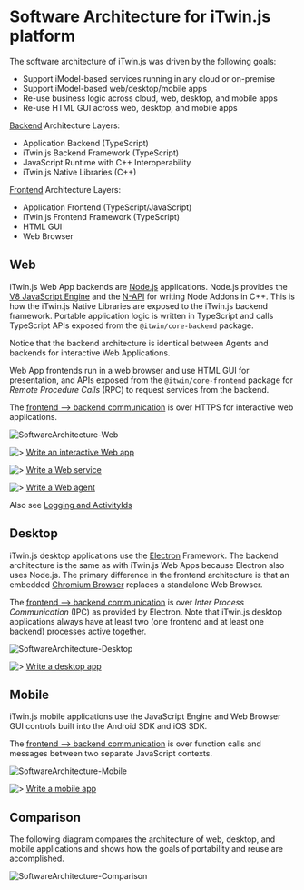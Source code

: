# Software Architecture for iTwin.js platform

The software architecture of iTwin.js was driven by the following goals:

- Support iModel-based services running in any cloud or on-premise
- Support iModel-based web/desktop/mobile apps
- Re-use business logic across cloud, web, desktop, and mobile apps
- Re-use HTML GUI across web, desktop, and mobile apps

[Backend](../learning/backend/index) Architecture Layers:

- Application Backend (TypeScript)
- iTwin.js Backend Framework (TypeScript)
- JavaScript Runtime with C++ Interoperability
- iTwin.js Native Libraries (C++)

[Frontend](../learning/frontend/index) Architecture Layers:

- Application Frontend (TypeScript/JavaScript)
- iTwin.js Frontend Framework (TypeScript)
- HTML GUI
- Web Browser

## Web

iTwin.js Web App backends are [Node.js](http://www.nodejs.org) applications.
Node.js provides the [V8 JavaScript Engine](https://developers.google.com/v8/) and the [N-API](https://github.com/nodejs/abi-stable-node) for writing Node Addons in C++.
This is how the iTwin.js Native Libraries are exposed to the iTwin.js backend framework.
Portable application logic is written in TypeScript and calls TypeScript APIs exposed from the `@itwin/core-backend` package.

Notice that the backend architecture is identical between Agents and backends for interactive Web Applications.

Web App frontends run in a web browser and use HTML GUI for presentation, and APIs exposed from the `@itwin/core-frontend` package for *Remote Procedure Calls* (RPC) to request services from the backend.

The [frontend --> backend communication](./RpcInterface.md) is over HTTPS for interactive web applications.

![SoftwareArchitecture-Web](./SoftwareArchitecture-Web.png)

![>](./next.png) [Write an interactive Web app](../learning/WriteAnInteractiveWebApp.md)

![>](./next.png) [Write a Web service](../learning/WriteAWebService.md)

![>](./next.png) [Write a Web agent](../learning/WriteAWebAgent.md)

Also see [Logging and ActivityIds](./RpcInterface.md#logging-and-activityids)

## Desktop

iTwin.js desktop applications use the [Electron](https://electronjs.org/) Framework.
The backend architecture is the same as with iTwin.js Web Apps because Electron also uses Node.js.
The primary difference in the frontend architecture is that an embedded [Chromium Browser](https://www.chromium.org/Home) replaces a standalone Web Browser.

The [frontend --> backend communication](./RpcInterface.md) is over *Inter Process Communication* (IPC) as provided by Electron. Note that iTwin.js desktop applications always have at least
two (one frontend and at least one backend) processes active together.

![SoftwareArchitecture-Desktop](./SoftwareArchitecture-Desktop.png)

![>](./next.png) [Write a desktop app](../learning/WriteAnInteractiveDesktopApp.md)

## Mobile

iTwin.js mobile applications use the JavaScript Engine and Web Browser GUI controls built into the Android SDK and iOS SDK.

The [frontend --> backend communication](./RpcInterface.md) is over function calls and messages between two separate JavaScript contexts.

![SoftwareArchitecture-Mobile](./SoftwareArchitecture-Mobile.png)

![>](./next.png) [Write a mobile app](../learning/WriteAnInteractiveMobileApp.md)

## Comparison

The following diagram compares the architecture of web, desktop, and mobile applications and shows how the goals of portability and reuse are accomplished.

![SoftwareArchitecture-Comparison](./SoftwareArchitecture-Comparison.png)
